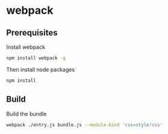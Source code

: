 # webpack

## Prerequisites

Install webpack
```bash
npm install webpack -g
```

Then install node packages
```bash
npm install
```

## Build

Build the bundle
```bash
webpack ./entry.js bundle.js --module-bind 'css=style!css'
```